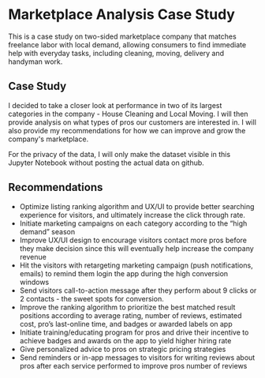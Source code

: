# Marketplace Analysis Case Study

This is a case study on two-sided marketplace company that matches freelance labor with local demand, allowing consumers to find immediate help with everyday tasks, including cleaning, moving, delivery and handyman work.

## Case Study
I decided to take a closer look at performance in two of its largest categories in the company - House
Cleaning and Local Moving. I will then provide analysis on what types of pros our customers are interested in. I will also provide my recommendations for how we can improve and grow the company's marketplace.

For the privacy of the data, I will only make the dataset visible in this Jupyter Notebook without posting the actual data on github.

## Recommendations

- Optimize listing ranking algorithm and UX/UI to provide better searching experience
for visitors, and ultimately increase the click through rate.
- Initiate marketing campaigns on each category according to the “high demand”
season
- Improve UX/UI design to encourage visitors contact more pros before they make
decision since this will eventually help increase the company revenue
- Hit the visitors with retargeting marketing campaign (push notifications, emails) to
remind them login the app during the high conversion windows
- Send visitors call-to-action message after they perform about 9 clicks or 2 contacts -
the sweet spots for conversion.
- Improve the ranking algorithm to prioritize the best matched result positions according to
average rating, number of reviews, estimated cost, pro’s last-online time, and badges or
awarded labels on app
- Initiate training/educating program for pros and drive their incentive to achieve badges
and awards on the app to yield higher hiring rate
- Give personalized advice to pros on strategic pricing strategies
- Send reminders or in-app messages to visitors for writing reviews about pros after
each service performed to improve pros number of reviews
